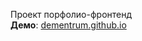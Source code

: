 Проект порфолио-фронтенд<br>
**Демо**: [dementrum.github.io](https://dementrum.portfolio.io/build/index.html)
